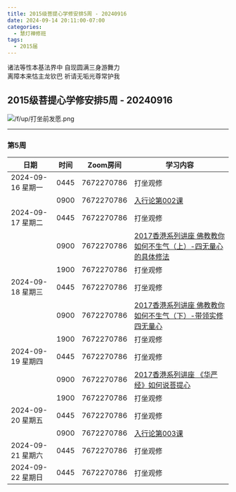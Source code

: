 ```yaml
---
title: 2015级菩提心学修安排5周 - 20240916
date: 2024-09-14 20:11:00-07:00
categories:
  - 慧灯禅修班
tags:
  - 2015届
---
```

诸法等性本基法界中 自现圆满三身游舞力  
离障本来怙主龙钦巴 祈请无垢光尊常护我


## 2015级菩提心学修安排5周 - 20240916


![/f/up/打坐前发愿.png](/f/up/打坐前发愿.png)


---

### 第5周

|日期 |时间|Zoom房间|学习内容|
|--|--|--|--|
|2024-09-16 星期一|0445|7672270786|打坐观修|
| |0900|7672270786|[入行论第002课](https://www.huidengchanxiu.net/refs/rxl/0#%E7%AC%AC%E4%BA%8C%E8%8A%82%E8%AF%BE)|
| 2024-09-17 星期二 |0445|7672270786|打坐观修|
|   |0900|7672270786|[2017香港系列讲座 佛教教你如何不生气（上）-四无量心的具体修法](https://www.huidengchanxiu.net/5jx/2ptx/07)|
|   |1900|7672270786|打坐观修|
| 2024-09-18 星期三  |0445|7672270786|打坐观修|
|   |0900|7672270786|[2017香港系列讲座 佛教教你如何不生气（下）-带领实修四无量心](https://www.huidengchanxiu.net/5jx/2ptx/08)|
|   |1900|7672270786|打坐观修|
|2024-09-19 星期四|0445|7672270786|打坐观修|
|   |0900|7672270786|[2017香港系列讲座 《华严经》如何说菩提心](https://www.huidengchanxiu.net/5jx/2ptx/09)|
|   |1900|7672270786|打坐观修|
|2024-09-20 星期五|0445|7672270786|打坐观修|
|   |0900|7672270786|[入行论第003课](https://www.huidengchanxiu.net/refs/rxl/0#%E7%AC%AC%E4%B8%89%E8%8A%82%E8%AF%BE)|
|2024-09-21 星期六|0445|7672270786|打坐观修|
|2024-09-22 星期日|0445|7672270786|打坐观修|
